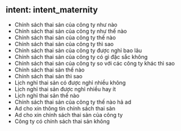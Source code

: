 ## intent: intent_maternity
- Chính sách thai sản của công ty như nào
- Chính sách thai sản của công ty như thế nào
- Chính sách thai sản của công ty thế nào
- Chính sách thai sản của công ty thì sao
- Chính sách thai sản của công ty được nghỉ bao lâu
- Chính sách thai sản của công ty có gì đặc sắc không
- Chính sách thai sản của công ty so với các công ty khác thì sao
- Chính sách thai sản thế nào
- Chính sách thai sản thì sao
- Lịch nghỉ thai sản có được nghỉ nhiều không
- Lịch nghỉ thai sản được nghỉ nhiều hay ít
- Lịch nghỉ thai sản thế nào
- Chính sách thai sản của công ty thế nào hả ad
- Ad cho xin thông tin chính sách thai sản
- Ad cho xin chính sách thai sản của công ty
- Công ty có chính sách thai sản không


